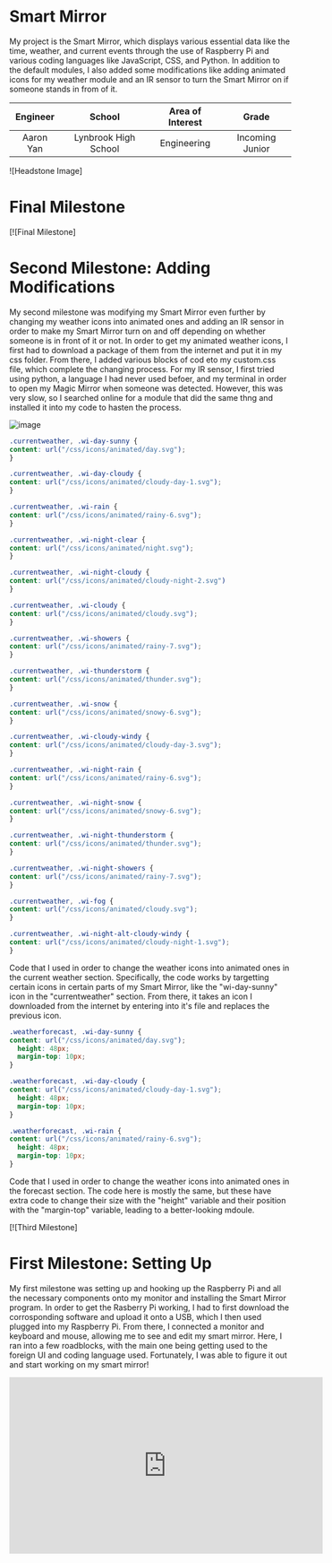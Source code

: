 ﻿# Smart Mirror
My project is the Smart Mirror, which displays various essential data like the time, weather, and current events through the use of Raspberry Pi and various coding languages like JavaScript, CSS, and Python. In addition to the default modules, I also added some modifications like adding animated icons for my weather module and an IR sensor to turn the Smart Mirror on if someone stands in from of it.

| **Engineer** | **School** | **Area of Interest** | **Grade** |
|:--:|:--:|:--:|:--:|
| Aaron Yan | Lynbrook High School | Engineering | Incoming Junior

![Headstone Image]
  
# Final Milestone

[![Final Milestone]

# Second Milestone: Adding Modifications

My second milestone was modifying my Smart Mirror even further by changing my weather icons into animated ones and adding an IR sensor in order to make my Smart Mirror turn on and off depending on whether someone is in front of it or not. In order to get my animated weather icons, I first had to download a package of them from the internet and put it in my css folder. From there, I added various blocks of cod eto my custom.css file, which complete the changing process. For my IR sensor, I first tried using python, a language I had never used befoer, and my terminal in order to open my Magic Mirror when someone was detected. However, this was very slow, so I searched online for a module that did the same thng and installed it into my code to hasten the process.

![image](https://cdn.discordapp.com/attachments/869253167156711444/873238633195397190/ezgif-4-da96d34b3115.gif)

```css
.currentweather, .wi-day-sunny {
content: url("/css/icons/animated/day.svg");
}

.currentweather, .wi-day-cloudy {
content: url("/css/icons/animated/cloudy-day-1.svg");
}

.currentweather, .wi-rain {
content: url("/css/icons/animated/rainy-6.svg");
}

.currentweather, .wi-night-clear {
content: url("/css/icons/animated/night.svg");
}

.currentweather, .wi-night-cloudy {
content: url("/css/icons/animated/cloudy-night-2.svg")
}

.currentweather, .wi-cloudy {
content: url("/css/icons/animated/cloudy.svg");
}

.currentweather, .wi-showers {
content: url("/css/icons/animated/rainy-7.svg");
}

.currentweather, .wi-thunderstorm {
content: url("/css/icons/animated/thunder.svg");
}

.currentweather, .wi-snow {
content: url("/css/icons/animated/snowy-6.svg");
}

.currentweather, .wi-cloudy-windy {
content: url("/css/icons/animated/cloudy-day-3.svg");
}

.currentweather, .wi-night-rain {
content: url("/css/icons/animated/rainy-6.svg");
}

.currentweather, .wi-night-snow {
content: url("/css/icons/animated/snowy-6.svg");
}

.currentweather, .wi-night-thunderstorm {
content: url("/css/icons/animated/thunder.svg");
}

.currentweather, .wi-night-showers {
content: url("/css/icons/animated/rainy-7.svg");
}

.currentweather, .wi-fog {
content: url("/css/icons/animated/cloudy.svg");
}

.currentweather, .wi-night-alt-cloudy-windy {
content: url("/css/icons/animated/cloudy-night-1.svg");
}
```

Code that I used in order to change the weather icons into animated ones in the current weather section. Specifically, the code works by targetting certain icons in certain parts of my Smart Mirror, like the "wi-day-sunny" icon in the "currentweather" section. From there, it takes an icon I downloaded from the internet by entering into it's file and replaces the previous icon.

```css
.weatherforecast, .wi-day-sunny {
content: url("/css/icons/animated/day.svg");
  height: 48px;
  margin-top: 10px;
}

.weatherforecast, .wi-day-cloudy {
content: url("/css/icons/animated/cloudy-day-1.svg");
  height: 48px;
  margin-top: 10px;
}

.weatherforecast, .wi-rain {
content: url("/css/icons/animated/rainy-6.svg");
  height: 48px;
  margin-top: 10px;
}
```
Code that I used in order to change the weather icons into animated ones in the forecast section. The code here is mostly the same, but these have extra code to change their size with the "height" variable and their position with the "margin-top" variable, leading to a better-looking mdoule.

[![Third Milestone]
# First Milestone: Setting Up
  

My first milestone was setting up and hooking up the Raspberry Pi and all the necessary components onto my monitor and installing the Smart Mirror program. In order to get the Rasberry Pi working, I had to first download the corrosponding software and upload it onto a USB, which I then used plugged into my Raspberry Pi. From there, I connected a monitor and keyboard and mouse, allowing me to see and edit my smart mirror. Here, I ran into a few roadblocks, with the main one being getting used to the foreign UI and coding language used. Fortunately, I was able to figure it out and start working on my smart mirror!

<html><iframe width="560" height="315" src="https://www.youtube.com/embed/Sqnx8fd6HXA" title="YouTube video player" frameborder="0" allow="accelerometer; autoplay; clipboard-write; encrypted-media; gyroscope; picture-in-picture" allowfullscreen></iframe></html>
